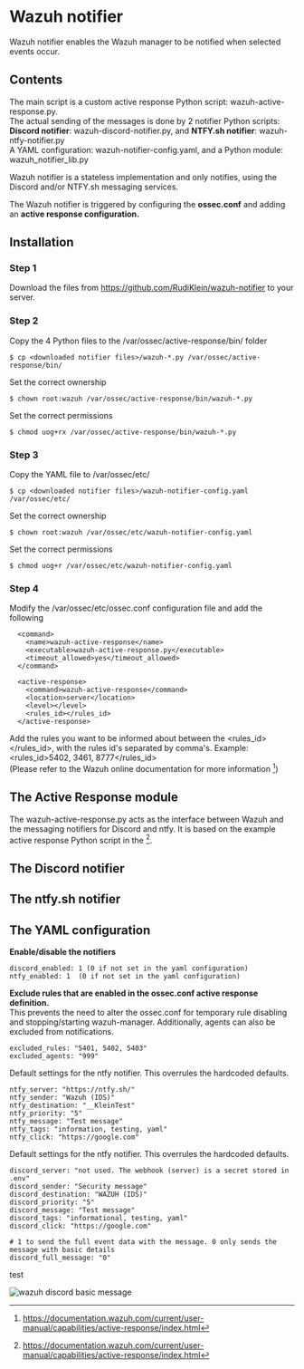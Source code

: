 # Wazuh notifier

Wazuh notifier enables the Wazuh manager to be notified when selected events occur.

## Contents

The main script is a custom active response Python script: wazuh-active-response.py.<br/>
The actual sending of the messages is done by 2 notifier Python scripts:<br/>
**Discord notifier**: wazuh-discord-notifier.py, and **NTFY.sh notifier**: wazuh-ntfy-notifier.py<br/>
A YAML configuration: wazuh-notifier-config.yaml, and a Python module: wazuh_notifier_lib.py

Wazuh notifier is a stateless implementation and only notifies, using the Discord and/or NTFY.sh messaging services.

The Wazuh notifier is triggered by configuring the **ossec.conf** and adding an **active response configuration.**

## Installation ##

### Step 1 ###

Download the files from https://github.com/RudiKlein/wazuh-notifier to your server.

### Step 2 ###

Copy the 4 Python files to the /var/ossec/active-response/bin/ folder

``` 
$ cp <downloaded notifier files>/wazuh-*.py /var/ossec/active-response/bin/
```

Set the correct ownership

```
$ chown root:wazuh /var/ossec/active-response/bin/wazuh-*.py
```

Set the correct permissions

```
$ chmod uog+rx /var/ossec/active-response/bin/wazuh-*.py
```

### Step 3 ###

Copy the YAML file to /var/ossec/etc/

```
$ cp <downloaded notifier files>/wazuh-notifier-config.yaml /var/ossec/etc/
```

Set the correct ownership

```
$ chown root:wazuh /var/ossec/etc/wazuh-notifier-config.yaml
```

Set the correct permissions

```
$ chmod uog+r /var/ossec/etc/wazuh-notifier-config.yaml
```

### Step 4 ###

Modify the /var/ossec/etc/ossec.conf configuration file and add the following<br/>

```
  <command>
    <name>wazuh-active-response</name>
    <executable>wazuh-active-response.py</executable>
    <timeout_allowed>yes</timeout_allowed>
  </command>
```

```
  <active-response>
    <command>wazuh-active-response</command>
    <location>server</location>
    <level></level>
    <rules_id></rules_id>
  </active-response>
```

Add the rules you want to be informed about between the <rules_id></rules_id>, with the rules id's separated by comma's.
Example: <rules_id>5402, 3461, 8777</rules_id><br/>
(Please refer to the Wazuh online documentation for more information [^Wazuh docs])

[^Wazuh docs]: https://documentation.wazuh.com/current/user-manual/capabilities/active-response/index.html

## The Active Response module ##

The wazuh-active-response.py acts as the interface between Wazuh and the messaging notifiers for Discord and ntfy.
It is based on the example active response Python script in the [^Wazuh docs].

## The Discord notifier ##

## The ntfy.sh notifier ##

## The YAML configuration ##

**Enable/disable the notifiers**<br/>

```
discord_enabled: 1 (0 if not set in the yaml configuration)
ntfy_enabled: 1  (0 if not set in the yaml configuration)
```

**Exclude rules that are enabled in the ossec.conf active response definition.**<br/>
This prevents the need to alter the ossec.conf for temporary rule disabling and stopping/starting wazuh-manager.
Additionally, agents can also be excluded from notifications.

```
excluded_rules: "5401, 5402, 5403"
excluded_agents: "999"
```

Default settings for the ntfy notifier. This overrules the hardcoded defaults.

```
ntfy_server: "https://ntfy.sh/"
ntfy_sender: "Wazuh (IDS)"
ntfy_destination: "__KleinTest"
ntfy_priority: "5"
ntfy_message: "Test message"
ntfy_tags: "information, testing, yaml"
ntfy_click: "https://google.com"
```

Default settings for the ntfy notifier. This overrules the hardcoded defaults.

```
discord_server: "not used. The webhook (server) is a secret stored in .env"
discord_sender: "Security message"
discord_destination: "WAZUH (IDS)"
discord_priority: "5"
discord_message: "Test message"
discord_tags: "informational, testing, yaml"
discord_click: "https://google.com"

# 1 to send the full event data with the message. 0 only sends the message with basic details
discord_full_message: "0"
```

test

![wazuh discord basic message](wazuh-discord-basic-message.png)